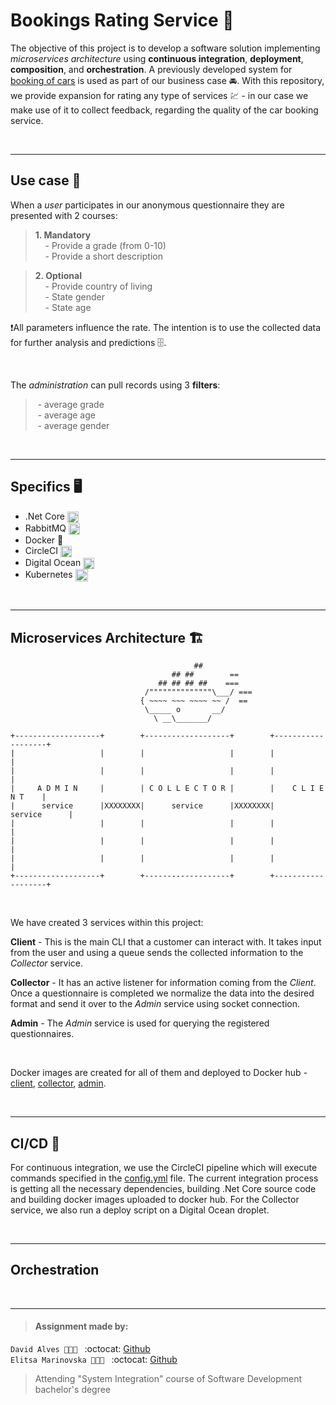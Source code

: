 # Bookings Rating Service :open_file_folder:
The objective of this project is to develop a software solution implementing _microservices architecture_ using **continuous integration**, **deployment**, **composition**, and **orchestration**. A previously developed system for [booking of cars](https://github.com/elit0451/EIPatterns) is used as part of our business case :oncoming_automobile:. With this repository, we provide expansion for rating any type of services :chart: - in our case we make use of it to collect feedback, regarding the quality of the car booking service. 

</br>

---
## Use case :briefcase:
When a _user_ participates in our anonymous questionnaire they are presented with 2 courses:  
> **1. Mandatory**</br>  &nbsp;&nbsp;&nbsp;&nbsp;- Provide a grade (from 0-10)</br>  &nbsp;&nbsp;&nbsp;&nbsp;- Provide a short description

> **2. Optional**</br>  &nbsp;&nbsp;&nbsp;&nbsp;- Provide country of living</br>  &nbsp;&nbsp;&nbsp;&nbsp;- State gender</br>    &nbsp;&nbsp;&nbsp;&nbsp;- State age

:exclamation:All parameters influence the rate. The intention is to use the collected data for further analysis and predictions :file_cabinet:.

</br>

The _administration_ can pull records using 3 **filters**:
>&nbsp;- average grade</br>&nbsp;- average age</br>&nbsp;- average gender

</br>

---
## Specifics :desktop_computer:
- .Net Core <img src="https://user-images.githubusercontent.com/21998037/70467221-174ca580-1ac5-11ea-94f5-1cda388e1cb8.png" height="18" align="center">
- RabbitMQ <img src="https://user-images.githubusercontent.com/21998037/70467292-351a0a80-1ac5-11ea-9dd2-0e7d078d47a7.jpg" height="18" align="center">
- Docker :whale:
- CircleCI <img src="https://user-images.githubusercontent.com/21998037/70467061-cd63bf80-1ac4-11ea-939a-31cdfb00d399.png" height="18" align="center">
- Digital Ocean <img src="https://user-images.githubusercontent.com/21998037/70467609-d3a66b80-1ac5-11ea-8b0a-441769b9ccf1.png" height="18" align="center">
- Kubernetes <img src="https://user-images.githubusercontent.com/21998037/70467317-42cf9000-1ac5-11ea-9bb0-700b24c9274f.png" height="20" align="center">

</br>

---
## Microservices Architecture :building_construction:

                                             ##         
                                        ## ##        ==
                                     ## ## ## ##    ===
                                  /""""""""""""""\___/ ===
                                 { ~~~~ ~~~ ~~~~ ~~ /  ==
                                  \_____ o       __/
                                    \ __\_______/

	+-------------------+        +-------------------+        +-------------------+
	|                   |        |                   |        |                   |
	|                   |        |                   |        |                   |
	|     A D M I N     |        | C O L L E C T O R |        |    C L I E N T    |
	|      service      |XXXXXXXX|      service      |XXXXXXXX|      service      |
	|                   |        |                   |        |                   |
	|                   |        |                   |        |                   |
	|                   |        |                   |        |                   |
	+-------------------+        +-------------------+        +-------------------+

</br>

We have created 3 services within this project: 

**Client** - This is the main CLI that a customer can interact with. It takes input from the user and using a queue sends the collected information to the _Collector_ service.  

**Collector** - It has an active listener for information coming from the _Client_. Once a questionnaire is completed we normalize the data into the desired format and send it over to the _Admin_ service using socket connection. 

**Admin** - The _Admin_ service is used for querying the registered questionnaires.

</br>

Docker images are created for all of them and deployed to Docker hub - [client](https://hub.docker.com/r/davi7816/si-client), [collector](https://hub.docker.com/r/davi7816/si-collector), [admin](https://hub.docker.com/r/davi7816/si-admin).

</br>

----
## CI/CD :link:
For continuous integration, we use the CircleCI pipeline which will execute commands specified in the [config.yml](https://github.com/elit0451/RatingService/blob/master/.circleci/config.yml) file. The current integration process is getting all the necessary dependencies, building .Net Core source code and building docker images uploaded to docker hub. For the Collector service, we also run a deploy script on a Digital Ocean droplet.

</br>

---
## Orchestration


</br>

---
> #### Assignment made by:   
`David Alves 👨🏻‍💻 ` :octocat: [Github](https://github.com/davi7725) <br />
`Elitsa Marinovska 👩🏻‍💻 ` :octocat: [Github](https://github.com/elit0451) <br />
> Attending "System Integration" course of Software Development bachelor's degree

